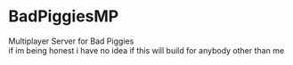 # BadPiggiesMP
Multiplayer Server for Bad Piggies\
if im being honest i have no idea if this will build for anybody other than me
